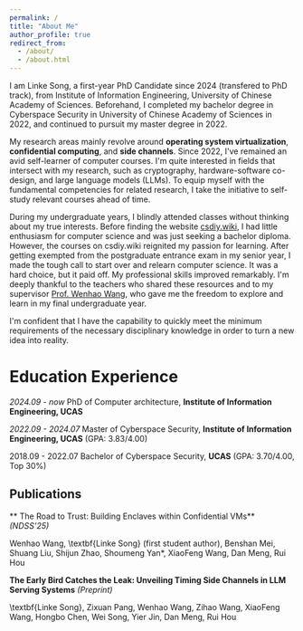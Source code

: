 ```yaml
---
permalink: /
title: "About Me"
author_profile: true
redirect_from: 
  - /about/
  - /about.html
---
```


I am Linke Song, a first-year PhD Candidate since 2024 (transfered to PhD track), from Institute of Information Engineering, University of Chinese Academy of Sciences. Beforehand, I completed my bachelor degree in Cyberspace Security in University of Chinese Academy of Sciences in 2022, and continued to pursuit my master degree in 2022. 

My research areas mainly revolve around **operating system virtualization**, **confidential computing**, and **side channels**. Since 2022, I've remained an avid self-learner of computer courses. I'm quite interested in fields that intersect with my research, such as cryptography, hardware-software co-design, and large language models (LLMs). To equip myself with the fundamental competencies for related research, I take the initiative to self-study relevant courses ahead of time.

During my undergraduate years, I blindly attended classes without thinking about my true interests. Before finding the website [csdiy.wiki](https://csdiy.wiki), I had little enthusiasm for computer science and was just seeking a bachelor diploma. However, the courses on csdiy.wiki reignited my passion for learning. After getting exempted from the postgraduate entrance exam in my senior year, I made the tough call to start over and relearn computer science. It was a hard choice, but it paid off. My professional skills improved remarkably. I'm deeply thankful to the teachers who shared these resources and to my supervisor [Prof. Wenhao Wang](https://heartever.github.io/), who gave me the freedom to explore and learn in my final undergraduate year.

I'm confident that I have the capability to quickly meet the minimum requirements of the necessary disciplinary knowledge in order to turn a new idea into reality.


Education Experience
======
_2024.09 - now_ PhD of Computer architecture, **Institute of Information Engineering, UCAS**

_2022.09 - 2024.07_ Master of Cyberspace Security, **Institute of Information Engineering, UCAS** (GPA: 3.83/4.00)

2018.09 - 2022.07 Bachelor of Cyberspace Security, **UCAS** (GPA: 3.70/4.00, Top 30%)

Publications
------

** The Road to Trust: Building Enclaves within Confidential VMs** _(NDSS'25)_ 

Wenhao Wang, \textbf{Linke Song} (first student author), Benshan Mei, Shuang Liu, Shijun Zhao, Shoumeng Yan*, XiaoFeng Wang, Dan Meng, Rui Hou 

**The Early Bird Catches the Leak: Unveiling Timing Side Channels in LLM Serving Systems** _(Preprint)_

\textbf{Linke Song}, Zixuan Pang, Wenhao Wang, Zihao Wang, XiaoFeng Wang, Hongbo Chen, Wei Song, Yier Jin, Dan Meng, Rui Hou

